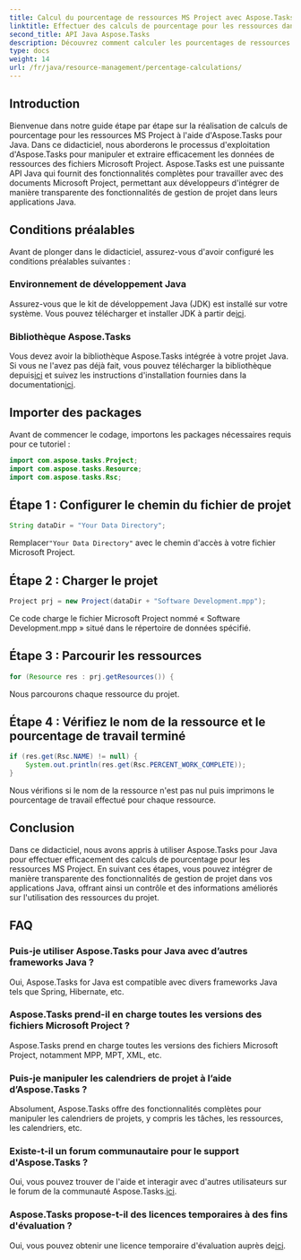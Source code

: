 ```yaml
---
title: Calcul du pourcentage de ressources MS Project avec Aspose.Tasks
linktitle: Effectuer des calculs de pourcentage pour les ressources dans Aspose.Tasks
second_title: API Java Aspose.Tasks
description: Découvrez comment calculer les pourcentages de ressources MS Project à l'aide d'Aspose.Tasks pour Java. Guide étape par étape avec des exemples de code inclus.
type: docs
weight: 14
url: /fr/java/resource-management/percentage-calculations/
---
```

## Introduction
Bienvenue dans notre guide étape par étape sur la réalisation de calculs de pourcentage pour les ressources MS Project à l'aide d'Aspose.Tasks pour Java. Dans ce didacticiel, nous aborderons le processus d'exploitation d'Aspose.Tasks pour manipuler et extraire efficacement les données de ressources des fichiers Microsoft Project. Aspose.Tasks est une puissante API Java qui fournit des fonctionnalités complètes pour travailler avec des documents Microsoft Project, permettant aux développeurs d'intégrer de manière transparente des fonctionnalités de gestion de projet dans leurs applications Java.
## Conditions préalables
Avant de plonger dans le didacticiel, assurez-vous d'avoir configuré les conditions préalables suivantes :
### Environnement de développement Java
 Assurez-vous que le kit de développement Java (JDK) est installé sur votre système. Vous pouvez télécharger et installer JDK à partir de[ici](https://www.oracle.com/java/technologies/javase-jdk11-downloads.html).
### Bibliothèque Aspose.Tasks
Vous devez avoir la bibliothèque Aspose.Tasks intégrée à votre projet Java. Si vous ne l'avez pas déjà fait, vous pouvez télécharger la bibliothèque depuis[ici](https://releases.aspose.com/tasks/java/) et suivez les instructions d'installation fournies dans la documentation[ici](https://reference.aspose.com/tasks/java/).

## Importer des packages
Avant de commencer le codage, importons les packages nécessaires requis pour ce tutoriel :
```java
import com.aspose.tasks.Project;
import com.aspose.tasks.Resource;
import com.aspose.tasks.Rsc;
```
## Étape 1 : Configurer le chemin du fichier de projet
```java
String dataDir = "Your Data Directory";
```
 Remplacer`"Your Data Directory"` avec le chemin d'accès à votre fichier Microsoft Project.
## Étape 2 : Charger le projet
```java
Project prj = new Project(dataDir + "Software Development.mpp");
```
Ce code charge le fichier Microsoft Project nommé « Software Development.mpp » situé dans le répertoire de données spécifié.
## Étape 3 : Parcourir les ressources
```java
for (Resource res : prj.getResources()) {
```
Nous parcourons chaque ressource du projet.
## Étape 4 : Vérifiez le nom de la ressource et le pourcentage de travail terminé
```java
if (res.get(Rsc.NAME) != null) {
    System.out.println(res.get(Rsc.PERCENT_WORK_COMPLETE));
}
```
Nous vérifions si le nom de la ressource n'est pas nul puis imprimons le pourcentage de travail effectué pour chaque ressource.

## Conclusion
Dans ce didacticiel, nous avons appris à utiliser Aspose.Tasks pour Java pour effectuer efficacement des calculs de pourcentage pour les ressources MS Project. En suivant ces étapes, vous pouvez intégrer de manière transparente des fonctionnalités de gestion de projet dans vos applications Java, offrant ainsi un contrôle et des informations améliorés sur l'utilisation des ressources du projet.
## FAQ
### Puis-je utiliser Aspose.Tasks pour Java avec d’autres frameworks Java ?
Oui, Aspose.Tasks for Java est compatible avec divers frameworks Java tels que Spring, Hibernate, etc.
### Aspose.Tasks prend-il en charge toutes les versions des fichiers Microsoft Project ?
Aspose.Tasks prend en charge toutes les versions des fichiers Microsoft Project, notamment MPP, MPT, XML, etc.
### Puis-je manipuler les calendriers de projet à l’aide d’Aspose.Tasks ?
Absolument, Aspose.Tasks offre des fonctionnalités complètes pour manipuler les calendriers de projets, y compris les tâches, les ressources, les calendriers, etc.
### Existe-t-il un forum communautaire pour le support d'Aspose.Tasks ?
 Oui, vous pouvez trouver de l'aide et interagir avec d'autres utilisateurs sur le forum de la communauté Aspose.Tasks.[ici](https://forum.aspose.com/c/tasks/15).
### Aspose.Tasks propose-t-il des licences temporaires à des fins d'évaluation ?
 Oui, vous pouvez obtenir une licence temporaire d'évaluation auprès de[ici](https://purchase.aspose.com/temporary-license/).